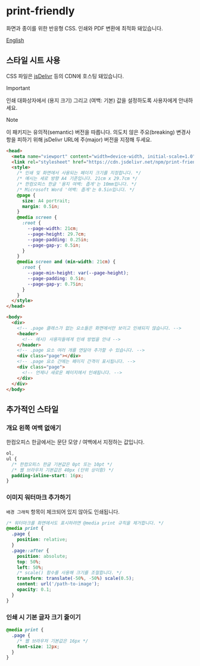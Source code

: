 # print-friendly

화면과 종이를 위한 반응형 CSS. 인쇄와 PDF 변환에 최적화 돼있습니다.

[English](/#readme)

## 스타일 시트 사용

CSS 파일은 [jsDelivr](https://www.jsdelivr.com/package/npm/print-friendly) 등의 CDN에 호스팅 돼있습니다.

> [!IMPORTANT]
> 인쇄 대화상자에서 (용지 크기) 그리고 (여백: 기본) 값을 설정하도록 사용자에게 안내하세요.

> [!NOTE]
> 이 패키지는 유의적(semantic) 버전을 따릅니다. 의도치 않은 주요(breaking) 변경사항을 피하기 위해 jsDelivr URL에 주(major) 버전을 지정해 두세요.

```html
<head>
  <meta name="viewport" content="width=device-width, initial-scale=1.0" />
  <link rel="stylesheet" href="https://cdn.jsdelivr.net/npm/print-friendly@0.3/index.css" />
  <style>
    /* 인쇄 및 화면에서 사용되는 페이지 크기를 지정합니다. */
    /* 예시는 세로 방향 A4 기준입니다. 21cm x 29.7cm */
    /* 한컴오피스 한글 '용지 여백: 좁게'는 10mm입니다. */
    /* Microsoft Word '여백: 좁게'는 0.5in입니다. */
    @page {
      size: A4 portrait;
      margin: 0.5in;
    }
    @media screen {
      :root {
        --page-width: 21cm;
        --page-height: 29.7cm;
        --page-padding: 0.25in;
        --page-gap-y: 0.5in;
      }
    }
    @media screen and (min-width: 21cm) {
      :root {
        --page-min-height: var(--page-height);
        --page-padding: 0.5in;
        --page-gap-y: 0.75in;
      }
    }
  </style>
</head>
```

```html
<body>
  <div>
    <!-- .page 클래스가 없는 요소들은 화면에서만 보이고 인쇄되지 않습니다. -->
    <header>
      <!-- 예시) 사용자들에게 인쇄 방법을 안내 -->
    </header>
    <!-- .page 요소 여러 개를 연달아 추가할 수 있습니다. -->
    <div class="page"></div>
    <!-- .page 요소 간에는 페이지 간격이 표시됩니다. -->
    <div class="page">
      <!-- 언제나 새로운 페이지에서 인쇄됩니다. -->
    </div>
  </div>
</body>
```

## 추가적인 스타일

### 개요 왼쪽 여백 없애기

한컴오피스 한글에서는 문단 모양 / 여백에서 지정하는 값입니다.

```css
ol,
ul {
  /* 한컴오피스 한글 기본값은 0pt 또는 10pt */
  /* 웹 브라우저 기본값은 40px (단위 상이함) */
  padding-inline-start: 16px;
}
```

### 이미지 워터마크 추가하기

`배경 그래픽` 항목이 체크되어 있지 않아도 인쇄됩니다.

```css
/* 워터마크를 화면에서도 표시하려면 @media print 규칙을 제거합니다. */
@media print {
  .page {
    position: relative;
  }
  .page::after {
    position: absolute;
    top: 50%;
    left: 50%;
    /* scale() 함수를 사용해 크기를 조절합니다. */
    transform: translate(-50%, -50%) scale(0.5);
    content: url('/path-to-image');
    opacity: 0.1;
  }
}
```

### 인쇄 시 기본 글자 크기 줄이기

```css
@media print {
  .page {
    /* 웹 브라우저 기본값은 16px */
    font-size: 12px;
  }
}
```
